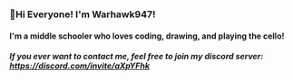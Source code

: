 ### 👋Hi Everyone! I'm Warhawk947!
#### I'm a middle schooler who loves coding, drawing, and playing the cello!
##### If you ever want to contact me, feel free to join my discord server: https://discord.com/invite/aXpYFhk
